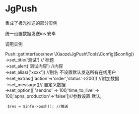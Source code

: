 # JgPush



集成了极光推送的部分实例 

统一设置数据发送ios 安卓

调用实例

Push::getInterface(new \Xiaoze\JgPush\Tools\Config($config))<br>
    ->set_title('测试') // 标题<br>
    ->set_alert('测试内容') //内容 <br>
    ->set_alias(['xxxx']) //别名 不设置默认发送所有在线用户<br>
    ->set_extras(['action'=>'order','status'=>200]) //附加数据<br>
    ->set_message()// 自定义数据<br>
    ->set_option([ 'sendno' => 100,'time_to_live' => 100,'apns_production'=>'false'])//参数设置 默认;
    
     $res = $info->push(); //推送